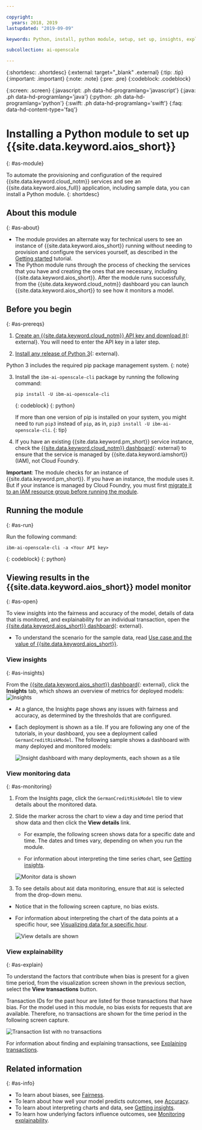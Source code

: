 ```yaml
---

copyright:
  years: 2018, 2019
lastupdated: "2019-09-09"

keywords: Python, install, python module, setup, set up, insights, explainability

subcollection: ai-openscale

---
```


{:shortdesc: .shortdesc}
{:external: target="_blank" .external}
{:tip: .tip}
{:important: .important}
{:note: .note}
{:pre: .pre}
{:codeblock: .codeblock}

{:screen: .screen}
{:javascript: .ph data-hd-programlang='javascript'}
{:java: .ph data-hd-programlang='java'}
{:python: .ph data-hd-programlang='python'}
{:swift: .ph data-hd-programlang='swift'}
{:faq: data-hd-content-type='faq'}

# Installing a Python module to set up {{site.data.keyword.aios_short}}
{: #as-module}

To automate the provisioning and configuration of the required {{site.data.keyword.cloud_notm}} services and see an {{site.data.keyword.aios_full}} application, including sample data, you can install a Python module.
{: shortdesc}

## About this module
{: #as-about}

- The module provides an alternate way for technical users to see an instance of {{site.data.keyword.aios_short}} running without needing to provision and configure the services yourself, as described in the [Getting started](/docs/services/ai-openscale?topic=ai-openscale-gettingstarted) tutorial.
- The Python module runs through the process of checking the services that you have and creating the ones that are necessary, including {{site.data.keyword.aios_short}}. After the module runs successfully, from the {{site.data.keyword.cloud_notm}} dashboard you can launch {{site.data.keyword.aios_short}} to see how it monitors a model.

## Before you begin
{: #as-prereqs}

1. [Create an {{site.data.keyword.cloud_notm}} API key and download it](/docs/iam?topic=iam-userapikey#create_user_key){: external}. You will need to enter the API key in a later step.

2. [Install any release of Python 3](https://www.python.org/downloads/){: external}.

  Python 3 includes the required pip package management system.
  {: note}

3. Install the `ibm-ai-openscale-cli` package by running the following command:

    ```
    pip install -U ibm-ai-openscale-cli
    ```
    {: codeblock}
    {: python}

    If more than one version of pip is installed on your system, you might need to run `pip3` instead of `pip`, as in, `pip3 install -U ibm-ai-openscale-cli`.
    {: tip}

4. If you have an existing {{site.data.keyword.pm_short}} service instance, check the [{{site.data.keyword.cloud_notm}} dashboard](https://{DomainName}){: external} to ensure that the service is managed by {{site.data.keyword.iamshort}} (IAM), not Cloud Foundry.

  **Important**: The module checks for an instance of {{site.data.keyword.pm_short}}. If you have an instance, the module uses it. But if your instance is managed by Cloud Foundry, you must first [migrate it to an IAM resource group before running the module](/docs/resources?topic=resources-migrate#migrate).

## Running the module
{: #as-run}

Run the following command:

```
ibm-ai-openscale-cli -a <Your API key>
```
{: codeblock}
{: python}

## Viewing results in the {{site.data.keyword.aios_short}} model monitor
{: #as-open}

To view insights into the fairness and accuracy of the model, details of data that is monitored, and explainability for an individual transaction, open the [{{site.data.keyword.aios_short}} dashboard](https://aiopenscale.cloud.ibm.com/aiopenscale/){: external}.

- To understand the scenario for the sample data, read [Use case and the value of {{site.data.keyword.aios_short}}](/docs/services/ai-openscale?topic=ai-openscale-gettingstarted#gs-use).

### View insights
{: #as-insights}

From the [{{site.data.keyword.aios_short}} dashboard](https://aiopenscale.cloud.ibm.com/aiopenscale/){: external}, click the **Insights** tab, which shows an overview of metrics for deployed models: ![Insights](images/wos_insight-dash-tab.png)

- At a glance, the Insights page shows any issues with fairness and accuracy, as determined by the thresholds that are configured.

- Each deployment is shown as a tile. If you are following any one of the tutorials, in your dashboard, you see a deployment called `GermanCreditRiskModel`. The following sample shows a dashboard with many deployed and monitored models:

    ![Insight dashboard with many deployments, each shown as a tile](images/wos-insight-dashboard.png)


### View monitoring data
{: #as-monitoring}

1. From the Insights page, click the `GermanCreditRiskModel` tile to view details about the monitored data.
2. Slide the marker across the chart to view a day and time period that show data and then click the **View details** link.

   - For example, the following screen shows data for a specific date and time. The dates and times vary, depending on when you run the module.

   - For information about interpreting the time series chart, see [Getting insights](/docs/services/ai-openscale?topic=ai-openscale-it-ov).

    ![Monitor data is shown](images/wos-fairness-age-payload-perturbed.png)

3. To see details about `AGE` data monitoring, ensure that `AGE` is selected from the drop-down menu.

  - Notice that in the following screen capture, no bias exists.

  - For information about interpreting the chart of the data points at a specific hour, see [Visualizing data for a specific hour](/docs/services/ai-openscale?topic=ai-openscale-it-vdet).

    ![View details are shown](images/wos-fairness-age-debiased.png)

### View explainability
{: #as-explain}

To understand the factors that contribute when bias is present for a given time period, from the visualization screen shown in the previous section, select the **View transactions** button.

Transaction IDs for the past hour are listed for those transactions that have bias. For the model used in this module, no bias exists for requests that are available. Therefore, no transactions are shown for the time period in the following screen capture.

  ![Transaction list with no transactions](images/cloud-setup06-0206.png)

For information about finding and explaining transactions, see [Explaining transactions](/docs/services/ai-openscale?topic=ai-openscale-ie-ov#ie-view).

## Related information
{: #as-info}

- To learn about biases, see [Fairness](/docs/services/ai-openscale?topic=ai-openscale-mf-monitor).
- To learn about how well your model predicts outcomes, see [Accuracy](/docs/services/ai-openscale?topic=ai-openscale-acc-monitor).
- To learn about interpreting charts and data, see [Getting insights](/docs/services/ai-openscale?topic=ai-openscale-it-ov).
- To learn how underlying factors influence outcomes, see [Monitoring explainability](/docs/services/ai-openscale?topic=ai-openscale-ie-ov).
